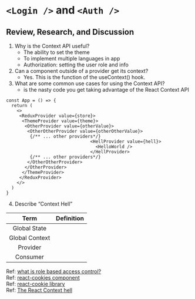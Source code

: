 # ```<Login />``` and ```<Auth />```  

## Review, Research, and Discussion  

1. Why is the Context API useful?
   - The ability to set the theme
   - To implement multiple languages in app  
   - Authorization: setting the user role and info
2. Can a component outside of a provider get its context?  
   - Yes. This is the function of the useContext() hook.
3. What are some common use cases for using the Context API?
   - is the nasty code you get taking advantage of the React Context API
```
const App = () => {
  return (
    <>
     <ReduxProvider value={store}>
      <ThemeProvider value={theme}>
       <OtherProvider value={otherValue}>
        <OtherOtherProvider value={otherOtherValue}>
         {/** ... other providers*/}
                                <HellProvider value={hell}>
                                  <HelloWorld />
                                </HellProvider>
         {/** ... other providers*/}
        </OtherOtherProvider>
       </OtherProvider>
      </ThemeProvider>
     </ReduxProvider>
    </>
  )
}
```

4. Describe “Context Hell”  

|Term            | Definition        | 
|:--------------:| :---------------: | 
| Global State   |  | 
| Global Context |  | 
| Provider       |  |  
| Consumer       |  |  

Ref: [what is role based access control?](https://digitalguardian.com/blog/what-role-based-access-control-rbac-examples-benefits-and-more)  
Ref: [react-cookies component](https://www.npmjs.com/package/react-cookies)  
Ref: [react-cookie library](https://www.npmjs.com/package/react-cookie)  
Ref: [The React Context hell](https://dev.to/alfredosalzillo/the-react-context-hell-7p4)  